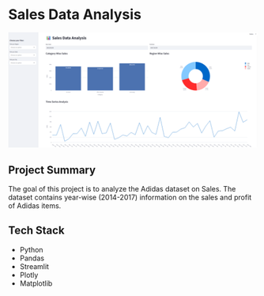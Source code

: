 # Sales Data Analysis
![alt text](project2.png)

## Project Summary
The goal of this project is to analyze the Adidas dataset on Sales. The dataset contains year-wise (2014-2017) information on the sales and profit of Adidas items.

## Tech Stack 
- Python
- Pandas
- Streamlit
- Plotly
- Matplotlib
